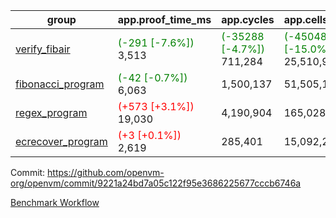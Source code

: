 | group | app.proof_time_ms | app.cycles | app.cells_used | leaf.proof_time_ms | leaf.cycles | leaf.cells_used |
| -- | -- | -- | -- | -- | -- | -- |
| [verify_fibair](https://github.com/openvm-org/openvm/blob/benchmark-results/benchmarks-pr/1205/verify_fibair-9221a24bd7a05c122f95e3686225677cccb6746a.md) |<span style='color: green'>(-291 [-7.6%])</span> 3,513 | <span style='color: green'>(-35288 [-4.7%])</span> 711,284 | <span style='color: green'>(-4504829 [-15.0%])</span> 25,510,945 |- | - | - |
| [fibonacci_program](https://github.com/openvm-org/openvm/blob/benchmark-results/benchmarks-pr/1205/fibonacci-9221a24bd7a05c122f95e3686225677cccb6746a.md) |<span style='color: green'>(-42 [-0.7%])</span> 6,063 |  1,500,137 |  51,505,102 |- | - | - |
| [regex_program](https://github.com/openvm-org/openvm/blob/benchmark-results/benchmarks-pr/1205/regex-9221a24bd7a05c122f95e3686225677cccb6746a.md) |<span style='color: red'>(+573 [+3.1%])</span> 19,030 |  4,190,904 |  165,028,173 |- | - | - |
| [ecrecover_program](https://github.com/openvm-org/openvm/blob/benchmark-results/benchmarks-pr/1205/ecrecover-9221a24bd7a05c122f95e3686225677cccb6746a.md) |<span style='color: red'>(+3 [+0.1%])</span> 2,619 |  285,401 |  15,092,297 |- | - | - |


Commit: https://github.com/openvm-org/openvm/commit/9221a24bd7a05c122f95e3686225677cccb6746a

[Benchmark Workflow](https://github.com/openvm-org/openvm/actions/runs/12721030514)
